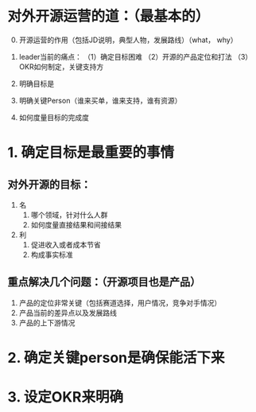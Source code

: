 # 对外开源运营的道：（最基本的）

0. 开源运营的作用（包括JD说明，典型人物，发展路线）（what， why）


1. leader当前的痛点：
（1）确定目标困难
（2）开源的产品定位和打法
（3）OKR如何制定，关键支持方

3. 明确目标是
4. 明确关键Person（谁来买单，谁来支持，谁有资源）
5. 如何度量目标的完成度

# 1. 确定目标是最重要的事情
## 对外开源的目标：
1. 名
    1. 哪个领域，针对什么人群
    2. 如何度量直接结果和间接结果
2. 利
    1. 促进收入或者成本节省
    2. 构成事实标准

## 重点解决几个问题：（开源项目也是产品）

1. 产品的定位非常关键（包括赛道选择，用户情况，竞争对手情况）
2. 产品当前的差异点以及发展路线
3. 产品的上下游情况

# 2. 确定关键person是确保能活下来

# 3. 设定OKR来明确
